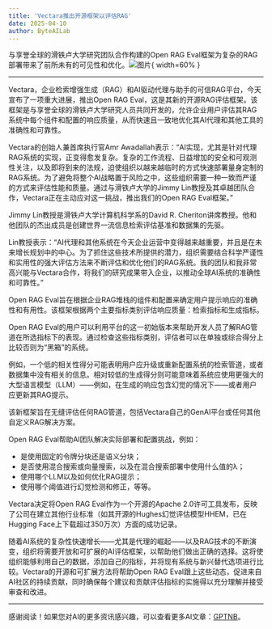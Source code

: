 ```yaml
---
title: 'Vectara推出开源框架以评估RAG'
date: 2025-04-10
author: ByteAILab
---
```


与享誉全球的滑铁卢大学研究团队合作构建的Open RAG Eval框架为复杂的RAG部署带来了前所未有的可见性和优化。![图片](https://ai-techpark.com/wp-content/uploads/Vectara.jpg){ width=60% }

---


Vectara，企业检索增强生成（RAG）和AI驱动代理与助手的可信RAG平台，今天宣布了一项重大进展，推出Open RAG Eval，这是其新的开源RAG评估框架。该框架是与享誉全球的滑铁卢大学研究人员共同开发的，允许企业用户评估其RAG系统中每个组件和配置的响应质量，从而快速且一致地优化其AI代理和其他工具的准确性和可靠性。

Vectara的创始人兼首席执行官Amr Awadallah表示：“AI实现，尤其是针对代理RAG系统的实现，正变得愈发复杂。复杂的工作流程、日益增加的安全和可观测性关注，以及即将到来的法规，迫使组织以越来越临时的方式快速部署量身定制的RAG系统。为了避免将整个AI战略置于风险之中，这些组织需要一种一致而严谨的方式来评估性能和质量。通过与滑铁卢大学的Jimmy Lin教授及其卓越团队合作，Vectara正在主动应对这一挑战，推出我们的Open RAG Eval框架。”

Jimmy Lin教授是滑铁卢大学计算机科学系的David R. Cheriton讲席教授。他和他团队的杰出成员是创建世界一流信息检索评估基准和数据集的先驱。

Lin教授表示：“AI代理和其他系统在今天企业运营中变得越来越重要，并且是在未来增长规划中的中心。为了抓住这些技术所提供的潜力，组织需要结合科学严谨性和实用性的强大评估方法来不断评估和优化他们的RAG系统。我的团队和我非常高兴能与Vectara合作，将我们的研究成果带入企业，以推动全球AI系统的准确性和可靠性。”

Open RAG Eval旨在根据企业RAG堆栈的组件和配置来确定用户提示响应的准确性和有用性。该框架根据两个主要指标类别评估响应质量：检索指标和生成指标。

Open RAG Eval的用户可以利用平台的这一初始版本来帮助开发人员了解RAG管道在所选指标下的表现。通过检查这些指标类别，评估者可以在单独或综合得分上比较否则为“黑箱”的系统。

例如，一个低的相关性得分可能表明用户应升级或重新配置系统的检索管道，或者数据集中没有相关的信息。相对较低的生成得分则可能意味着系统应使用更强大的大型语言模型（LLM）——例如，在生成的响应包含幻觉的情况下——或者用户应更新其RAG提示。

该新框架旨在无缝评估任何RAG管道，包括Vectara自己的GenAI平台或任何其他自定义RAG解决方案。

Open RAG Eval帮助AI团队解决实际部署和配置挑战，例如：

- 是使用固定的令牌分块还是语义分块；
- 是否使用混合搜索或向量搜索，以及在混合搜索部署中使用什么值的λ；
- 使用哪个LLM以及如何优化RAG提示；
- 使用哪个阈值进行幻觉检测和修正，等等。

Vectara决定将Open RAG Eval作为一个开源的Apache 2.0许可工具发布，反映了公司在建立其他行业标准（如其开源的Hughes幻觉评估模型HHEM，已在Hugging Face上下载超过350万次）方面的成功记录。

随着AI系统的复杂性快速增长——尤其是代理的崛起——以及RAG技术的不断演变，组织将需要开放和可扩展的AI评估框架，以帮助他们做出正确的选择。这将使组织能够利用自己的数据，添加自己的指标，并将现有系统与新兴替代选项进行比较。Vectara的开源和可扩展方法将帮助Open RAG Eval跟上这些动态，促进来自AI社区的持续贡献，同时确保每个建议和贡献评估指标的实施得以充分理解并接受审查和改进。

---
感谢阅读！如果您对AI的更多资讯感兴趣，可以查看更多AI文章：[GPTNB](https://gptnb.com)。